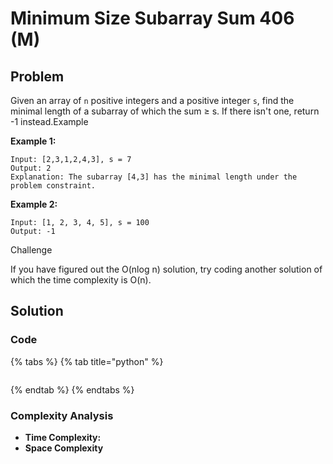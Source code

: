 # Minimum Size Subarray Sum 406 \(M\)

## Problem

Given an array of `n` positive integers and a positive integer `s`, find the minimal length of a subarray of which the sum ≥ s. If there isn't one, return -1 instead.Example

**Example 1:**

```text
Input: [2,3,1,2,4,3], s = 7
Output: 2
Explanation: The subarray [4,3] has the minimal length under the problem constraint.
```

**Example 2:**

```text
Input: [1, 2, 3, 4, 5], s = 100
Output: -1
```

Challenge

If you have figured out the O\(nlog n\) solution, try coding another solution of which the time complexity is O\(n\).

## Solution 

### Code

{% tabs %}
{% tab title="python" %}
```python

```
{% endtab %}
{% endtabs %}

### Complexity Analysis

* **Time Complexity:**
* **Space Complexity**

